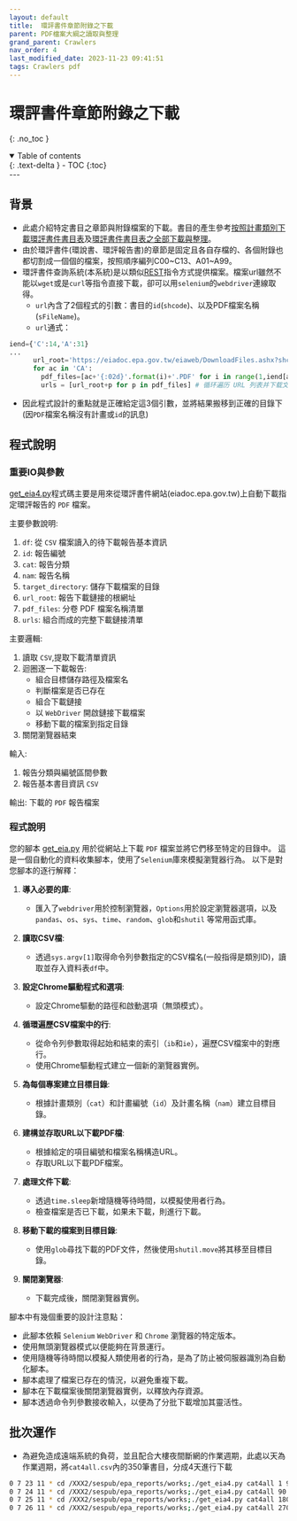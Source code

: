 ```yaml
---
layout: default
title:  環評書件章節附錄之下載
parent: PDF檔案大綱之讀取與整理
grand_parent: Crawlers
nav_order: 4
last_modified_date: 2023-11-23 09:41:51
tags: Crawlers pdf
---
```


# 環評書件章節附錄之下載
{: .no_toc }

<details open markdown="block">
  <summary>
    Table of contents
  </summary>
  {: .text-delta }
- TOC
{:toc}
</details>
---

## 背景

- 此處介紹特定書目之章節與附錄檔案的下載。書目的產生參考[按照計畫類別下載環評書件書目表](./get_html.md)及[環評書件書目表之全部下載與整理](./download_EIA_report.md)。
- 由於環評書件(環說書、環評報告書)的章節是固定且各自存檔的、各個附錄也都切割成一個個的檔案，按照順序編列C00~C13、A01~A99。
- 環評書件查詢系統(本系統)是以類似[REST][rest]指令方式提供檔案。檔案url雖然不能以`wget`或是`curl`等指令直接下載，卻可以用`selenium`的`webdriver`連線取得。
  - `url`內含了2個程式的引數：書目的`id`(`shcode`)、以及PDF檔案名稱(`sFileName`)。
  - `url`通式：

```python
iend={'C':14,'A':31}
...
      url_root='https://eiadoc.epa.gov.tw/eiaweb/DownloadFiles.ashx?shcode='+id+'&sFileName='
      for ac in 'CA':
        pdf_files=[ac+'{:02d}'.format(i)+'.PDF' for i in range(1,iend[ac])]
        urls = [url_root+p for p in pdf_files] # 循环遍历 URL 列表并下载文件
```

- 因此程式設計的重點就是正確給定這3個引數，並將結果搬移到正確的目錄下(因`PDF`檔案名稱沒有計畫或`id`的訊息)

## 程式說明

### 重要IO與參數

[get_eia4.py](./get_eia4.py)程式碼主要是用來從環評書件網站(eiadoc.epa.gov.tw)上自動下載指定環評報告的 `PDF` 檔案。

主要參數說明:

1. `df`: 從 `CSV` 檔案讀入的待下載報告基本資訊
2. `id`: 報告編號
3. `cat`: 報告分類
4. `nam`: 報告名稱  
5. `target_directory`: 儲存下載檔案的目錄
6. `url_root`: 報告下載鏈接的根網址
7. `pdf_files`: 分卷 PDF 檔案名稱清單
8. `urls`: 組合而成的完整下載鏈接清單

主要邏輯:

1. 讀取 `CSV`,提取下載清單資訊 
2. 迴圈逐一下載報告:
   - 組合目標儲存路徑及檔案名
   - 判斷檔案是否已存在
   - 組合下載鏈接
   - 以 `WebDriver` 開啟鏈接下載檔案
   - 移動下載的檔案到指定目錄
3. 關閉瀏覽器結束

輸入:

1. 報告分類與編號區間參數
2. 報告基本書目資訊 `CSV` 

輸出:
下載的 `PDF` 報告檔案

### 程式說明

您的腳本 [get_eia.py](./get_eia4.py) 用於從網站上下載 `PDF` 檔案並將它們移至特定的目錄中。 這是一個自動化的資料收集腳本，使用了`Selenium`庫來模擬瀏覽器行為。 以下是對您腳本的逐行解釋：

1. **導入必要的庫**:
    - 匯入了`webdriver`用於控制瀏覽器，`Options`用於設定瀏覽器選項，以及`pandas`、`os`、`sys`、`time`、`random`、`glob`和`shutil` 等常用函式庫。

2. **讀取CSV檔**:
    - 透過`sys.argv[1]`取得命令列參數指定的CSV檔名(一般指得是類別ID)，讀取並存入資料表`df`中。

3. **設定Chrome驅動程式和選項**:
    - 設定Chrome驅動的路徑和啟動選項（無頭模式）。

4. **循環遍歷CSV檔案中的行**:
    - 從命令列參數取得起始和結束的索引（`ib`和`ie`），遍歷CSV檔案中的對應行。
    - 使用Chrome驅動程式建立一個新的瀏覽器實例。

5. **為每個專案建立目標目錄**:
    - 根據計畫類別（`cat`）和計畫編號（`id`）及計畫名稱（`nam`）建立目標目錄。

6. **建構並存取URL以下載PDF檔**:
    - 根據給定的項目編號和檔案名稱構造URL。
    - 存取URL以下載PDF檔案。

7. **處理文件下載**:
    - 透過`time.sleep`新增隨機等待時間，以模擬使用者行為。
    - 檢查檔案是否已下載，如果未下載，則進行下載。

8. **移動下載的檔案到目標目錄**:
    - 使用`glob`尋找下載的PDF文件，然後使用`shutil.move`將其移至目標目錄。

9. **關閉瀏覽器**:
    - 下載完成後，關閉瀏覽器實例。

腳本中有幾個重要的設計注意點：

- 此腳本依賴 `Selenium` `WebDriver` 和 `Chrome` 瀏覽器的特定版本。
- 使用無頭瀏覽器模式以便能夠在背景運行。
- 使用隨機等待時間以模擬人類使用者的行為，是為了防止被伺服器識別為自動化腳本。
- 腳本處理了檔案已存在的情況，以避免重複下載。
- 腳本在下載檔案後關閉瀏覽器實例，以釋放內存資源。
- 腳本透過命令列參數接收輸入，以便為了分批下載增加其靈活性。

## 批次運作

- 為避免造成遠端系統的負荷，並且配合大樓夜間斷網的作業週期，此處以天為作業週期，將`cat4all.csv`內的350筆書目，分成4天進行下載

```bash
0 7 23 11 * cd /XXX2/sespub/epa_reports/works;./get_eia4.py cat4all 1 90
0 7 24 11 * cd /XXX2/sespub/epa_reports/works;./get_eia4.py cat4all 90 180
0 7 25 11 * cd /XXX2/sespub/epa_reports/works;./get_eia4.py cat4all 180 270
0 7 26 11 * cd /XXX2/sespub/epa_reports/works;./get_eia4.py cat4all 270 350
```

[rest]: https://chat.openai.com/ "REST(Representational State Transfer)是一種網路軟體架構風格,被廣泛用於客戶端和伺服器互動類別的軟體系統設計。主要的特徵有:1. 資源導向(Resource) - REST 面向的資料單元是資源,每個資源都有一個唯一識別碼。2. 對資源的操作 - 主要透過HTTP動詞表示對資源的操作行為,如 GET、POST、PUT、DELETE。3. 狀態lessness - 服務端不保留客戶端請求的上下文資訊,從客戶端請求單獨判斷回應。4. 統一介面 - 採用統一的介面與資源進行互動,最典型的是HTTP介面。5. 分層系統 - 系統分為客戶端、伺服器、快取等層,層間互動遵循分散式架構原則。REST架構風格倡導以資源為中心,使用HTTP作為傳輸協定,無狀態,軟體介面一致化的設計概念,被許多網路服務採用,是建構高效網路應用的重要方式。 它簡化了軟體介面的設計,而與具體實現解耦。"